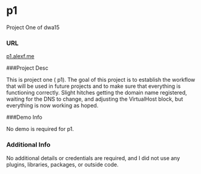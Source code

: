 # p1 

Project One of dwa15


### URL

[p1.alexf.me](http://p1.alexf.me/)

###Project Desc

This is project one ( p1). The goal of this project is to establish the workflow that will be used in future projects and to make sure that everything is functioning correctly. Slight hitches getting the domain name registered, waiting for the DNS to change, and adjusting the VirtualHost block, but everything is now working as hoped.

###Demo Info

No demo is required for p1.

### Additional Info

No additional details or credentials are required, and I did not use any plugins, libraries, packages, or outside code.
